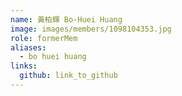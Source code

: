 ```yaml
---
name: 黃柏輝 Bo-Huei Huang 
image: images/members/1098104353.jpg 
role: formerMem
aliases:
  - bo huei huang
links:
  github: link_to_github 
---
```

